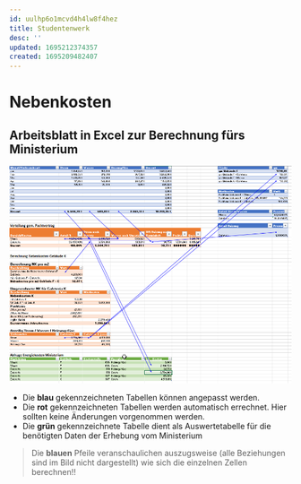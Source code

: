 ```yaml
---
id: uulhp6o1mcvd4h4lw8f4hez
title: Studentenwerk
desc: ''
updated: 1695212374357
created: 1695209482407
---
```

# Nebenkosten
## Arbeitsblatt in Excel zur Berechnung fürs Ministerium

![](/assets/images/2023-09-20-13-32-32.png)

- Die **blau** gekennzeichneten Tabellen können angepasst werden.
- Die **rot** gekennzeichneten Tabellen werden automatisch errechnet. Hier sollten keine Änderungen vorgenommen werden.
- Die **grün** gekennzeichnete Tabelle dient als Auswertetabelle für die benötigten Daten der Erhebung vom Ministerium

> Die **blauen** Pfeile veranschaulichen auszugsweise (alle Beziehungen sind im Bild nicht dargestellt) wie sich die einzelnen Zellen berechnen!!

